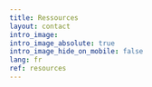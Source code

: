 ```yaml
---
title: Ressources
layout: contact
intro_image: 
intro_image_absolute: true
intro_image_hide_on_mobile: false
lang: fr
ref: resources
---
```

